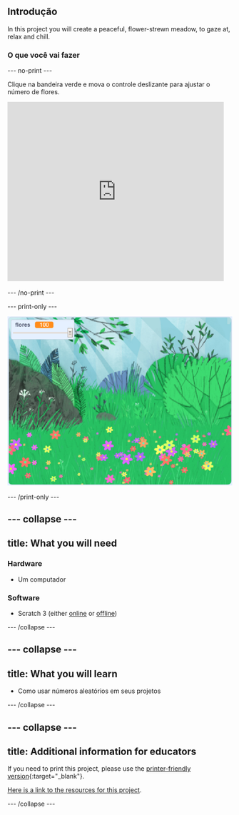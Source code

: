 ## Introdução

In this project you will create a peaceful, flower-strewn meadow, to gaze at, relax and chill.

### O que você vai fazer

--- no-print ---

Clique na bandeira verde e mova o controle deslizante para ajustar o número de flores.

<div>
<iframe src="https://scratch.mit.edu/projects/392040712/embed" allowtransparency="true" width="485" height="402" frameborder="0" scrolling="no" allowfullscreen></iframe>
</div>

--- /no-print ---

--- print-only ---

![Projeto concluído](images/banner.png)

--- /print-only ---

--- collapse ---
---
title: What you will need
---

### Hardware

- Um computador

### Software

+ Scratch 3 (either [online](http://rpf.io/scratchon) or [offline](http://rpf.io/scratchoff))

--- /collapse ---

--- collapse ---
---
title: What you will learn
---

- Como usar números aleatórios em seus projetos

--- /collapse ---

--- collapse ---
---
title: Additional information for educators
---

If you need to print this project, please use the [printer-friendly version](https://projects.raspberrypi.org/en/projects/mindful-meadow/print){:target="_blank"}.

[Here is a link to the resources for this project](http://rpf.io/p/en/mindful-meadow-get).

--- /collapse ---
